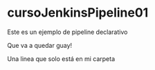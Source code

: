 # cursoJenkinsPipeline01

Este es un ejemplo de pipeline declarativo

Que va a quedar guay!

Una linea que solo está en mi carpeta